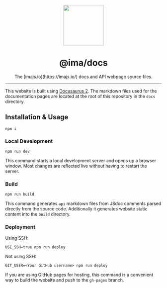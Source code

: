 <p align="center">
  <img height="130" src="https://imajs.io/img/logo.svg">
</p>

<h1 align="center">@ima/docs</h1>
  <p align="center">The [imajs.io](https://imajs.io/) docs and API webpage source files.</i>
</p>

---

This website is built using [Docusaurus 2](https://docusaurus.io/). The markdown files used for the documentation pages are located at the root of this repository in the `docs` directory.

## Installation & Usage

```
npm i
```

### Local Development

```
npm run dev
```

This command starts a local development server and opens up a browser window. Most changes are reflected live without having to restart the server.

### Build

```
npm run build
```

This command generates `api` markdown files from JSdoc comments parsed directly from the source code. Additionally it generates website static content into the `build` directory.

### Deployment

Using SSH:

```
USE_SSH=true npm run deploy
```

Not using SSH:

```
GIT_USER=<Your GitHub username> npm run deploy
```

If you are using GitHub pages for hosting, this command is a convenient way to build the website and push to the `gh-pages` branch.
